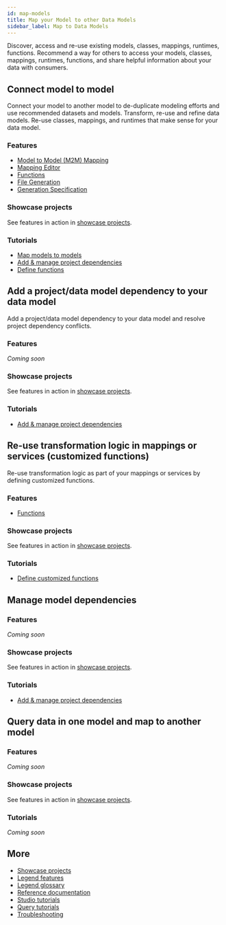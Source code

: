 ```yaml
---
id: map-models
title: Map your Model to other Data Models
sidebar_label: Map to Data Models
---
```

Discover, access and re-use existing models, classes, mappings, runtimes, functions. Recommend a way for others to access your models, classes, mappings, runtimes, functions, and share helpful information about your data with consumers.

## Connect model to model

Connect your model to another model to de-duplicate modeling efforts and use recommended datasets and models. Transform, re-use and refine data models. Re-use classes, mappings, and runtimes that make sense for your data model.

### Features
- [Model to Model (M2M) Mapping](../overview/legend-features.md/#model-to-model-mapping)
- [Mapping Editor](../overview/legend-features.md/#mapping-editor)
- [Functions](../overview/legend-features.md/#functions)
- [File Generation](../overview/legend-features.md/#file-generation)
- [Generation Specification](../overview/legend-features.md/#generation-specification)

### Showcase projects 
See features in action in [showcase projects](../showcases/showcase-projects.md).

### Tutorials
- [Map models to models](../tutorials/studio-m2m-mapping)
- [Add & manage project dependencies](../tutorials/studio-project-dependencies.md)
- [Define functions](../tutorials/studio-function.md)

## Add a project/data model dependency to your data model
Add a project/data model dependency to your data model and resolve project dependency conflicts.

### Features
_Coming soon_

### Showcase projects
See features in action in [showcase projects](../showcases/showcase-projects.md).

### Tutorials
- [Add & manage project dependencies](../tutorials/studio-project-dependencies.md)

## Re-use transformation logic in mappings or services (customized functions)
Re-use transformation logic as part of your mappings or services by defining customized functions.

### Features
- [Functions](../overview/legend-glossary.md/#functions)

### Showcase projects
See features in action in [showcase projects](../showcases/showcase-projects.md).

### Tutorials
- [Define customized functions](../tutorials/studio-function.md)

## Manage model dependencies

### Features
_Coming soon_

### Showcase projects
See features in action in [showcase projects](../showcases/showcase-projects.md).

### Tutorials
- [Add & manage project dependencies](../tutorials/studio-project-dependencies.md)

## Query data in one model and map to another model

### Features
_Coming soon_

### Showcase projects
See features in action in [showcase projects](../showcases/showcase-projects.md).

### Tutorials
_Coming soon_

## More
- [Showcase projects](../showcases/showcase-projects.md)
- [Legend features](../overview/legend-features.md)
- [Legend glossary](../overview/legend-glossary.md)
- [Reference documentation](../reference/legend-language.md)
- [Studio tutorials](../tutorials/studio-workspace.md)
- [Query tutorials](../tutorials/query-builder.md)
- [Troubleshooting](./test-troubleshoot.md)